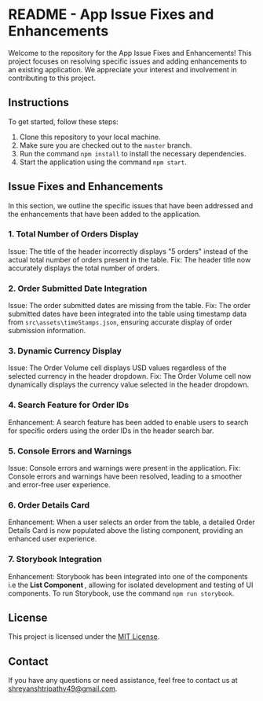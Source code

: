 # README - App Issue Fixes and Enhancements

Welcome to the repository for the App Issue Fixes and Enhancements! This project focuses on resolving specific issues and adding enhancements to an existing application. We appreciate your interest and involvement in contributing to this project.

## Instructions

To get started, follow these steps:

1. Clone this repository to your local machine.
2. Make sure you are checked out to the `master` branch.
3. Run the command `npm install` to install the necessary dependencies.
4. Start the application using the command `npm start`.

## Issue Fixes and Enhancements

In this section, we outline the specific issues that have been addressed and the enhancements that have been added to the application.

### 1. Total Number of Orders Display

Issue: The title of the header incorrectly displays "5 orders" instead of the actual total number of orders present in the table.
Fix: The header title now accurately displays the total number of orders.

### 2. Order Submitted Date Integration

Issue: The order submitted dates are missing from the table.
Fix: The order submitted dates have been integrated into the table using timestamp data from `src\assets\timeStamps.json`, ensuring accurate display of order submission information.

### 3. Dynamic Currency Display

Issue: The Order Volume cell displays USD values regardless of the selected currency in the header dropdown.
Fix: The Order Volume cell now dynamically displays the currency value selected in the header dropdown.

### 4. Search Feature for Order IDs

Enhancement: A search feature has been added to enable users to search for specific orders using the order IDs in the header search bar.

### 5. Console Errors and Warnings

Issue: Console errors and warnings were present in the application.
Fix: Console errors and warnings have been resolved, leading to a smoother and error-free user experience.

### 6. Order Details Card

Enhancement: When a user selects an order from the table, a detailed Order Details Card is now populated above the listing component, providing an enhanced user experience.

### 7. Storybook Integration

Enhancement: Storybook has been integrated into one of the components i.e the <b> List Component </b>, allowing for isolated development and testing of UI components. To run Storybook, use the command `npm run storybook`.

## License

This project is licensed under the [MIT License](LICENSE).

## Contact

If you have any questions or need assistance, feel free to contact us at shreyanshtripathy49@gmail.com.
